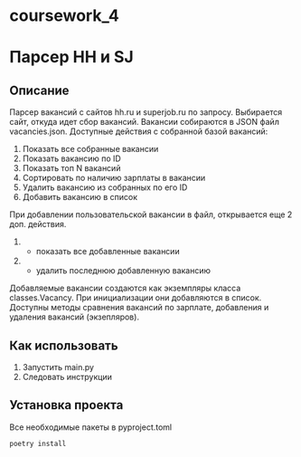   # coursework_4
  <h1>Парсер HH и SJ</h1>
  
  ## Описание
  
  Парсер вакансий с сайтов hh.ru и superjob.ru по запросу.
  Выбирается сайт, откуда идет сбор вакансий. Вакансии собираются в JSON файл vacancies.json.
  Доступные действия с собранной базой вакансий:
  1. Показать все собранные вакансии
  2. Показать вакансию по ID
  3. Показать топ N вакансий
  4. Сортировать по наличию зарплаты в вакансии
  5. Удалить вакансию из собранных по его ID
  6. Добавить вакансию в список
  
  При добавлении пользовательской вакансии в файл, открывается еще 2 доп. действия.
  1. - показать все добавленные вакансии
  2. - удалить последнюю добавленную вакансию
  
  Добавляемые вакансии создаются как экземпляры класса classes.Vacancy. При инициализации они добавляются в список.
  Доступны методы сравнения вакансий по зарплате, добавления и удаления вакансий (экзепляров).
  
  ## Как использовать
  
  1. Запустить main.py
  2. Следовать инструкции
  
  ## Установка проекта
  
  Все необходимые пакеты в pyproject.toml
  ```
  poetry install
  ```
